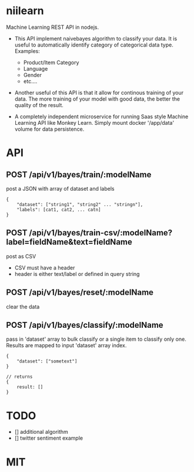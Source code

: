 # niilearn
Machine Learning REST API in nodejs.  

* This API implement naivebayes algorithm to classify your data.  It is useful to automatically identify category of categorical data type.  Examples:

    - Product/Item Category
    - Language
    - Gender
    - etc....

* Another useful of this API is that it allow for continous training of your data. The more training of your model with good data, the better the quality of the result.

* A completely independent microservice for running Saas style Machine Learning API like Monkey Learn.   Simply mount docker '/app/data' volume for data persistence.

# API

## POST /api/v1/bayes/train/:modelName
post a JSON with array of dataset and labels

```
{
    "dataset": ["string1", "string2" ... "stringn"],
    "labels": [cat1, cat2, ... catn]
}
```

## POST /api/v1/bayes/train-csv/:modelName?label=fieldName&text=fieldName
post as CSV

* CSV must have a header
* header is either text/label or defined in query string

## POST /api/v1/bayes/reset/:modelName
clear the data

## POST /api/v1/bayes/classify/:modelName
pass in 'dataset' array to bulk classify or a single item to classify only one.  Results are mapped to input 'dataset' array index.

```
{
    "dataset": ["sometext"]
}

// returns
{
    result: []
}
```

# TODO
- [] additional algorithm
- [] twitter sentiment example

# MIT